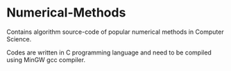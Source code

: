 # Numerical-Methods
Contains algorithm source-code of popular numerical methods in Computer Science.

Codes are written in C programming language and need to be compiled using MinGW gcc compiler.
